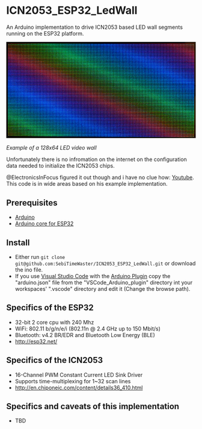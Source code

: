 # ICN2053_ESP32_LedWall

An Arduino implementation to drive ICN2053 based LED wall segments running on the ESP32 platform.

![Example of a 128x64 LED video wall](./ledwall.png)

*Example of a 128x64 LED video wall*

Unfortunately there is no infromation on the internet on the configuration data needed to initialize the ICN2053 chips.

@ElectronicsInFocus figured it out though and i have no clue how: [Youtube](https://www.youtube.com/watch?v=nhCGgTd7OHg). This code is in wide areas based on his example implementation.

## Prerequisites

* [Arduino](https://www.arduino.cc/en/Main/Software)
* [Arduino core for ESP32](https://github.com/espressif/arduino-esp32)

## Install

* Either run `git clone git@github.com:SebiTimeWaster/ICN2053_ESP32_LedWall.git` or download the ino file.
* If you use [Visual Studio Code](https://code.visualstudio.com/) with the [Arduino Plugin](https://github.com/Microsoft/vscode-arduino) copy the "arduino.json" file from the "VSCode_Arduino_plugin" directory int your workspaces' ".vscode" directory and edit it (Change the browse path).

## Specifics of the ESP32

* 32-bit 2 core cpu with 240 Mhz
* WiFi: 802.11 b/g/n/e/i (802.11n @ 2.4 GHz up to 150 Mbit/s)
* Bluetooth: v4.2 BR/EDR and Bluetooth Low Energy (BLE)
* http://esp32.net/

## Specifics of the ICN2053

* 16-Channel PWM Constant Current LED Sink Driver
* Supports time-multiplexing for 1~32 scan lines
* http://en.chiponeic.com/content/details36_410.html

## Specifics and caveats of this implementation

* TBD

